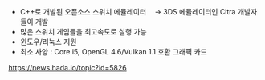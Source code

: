 - C++로 개발된 오픈소스 스위치 에뮬레이터
ㅤ→ 3DS 에뮬레이터인 Citra 개발자들이 개발
- 많은 스위치 게임들을 최고속도로 실행 가능
- 윈도우/리눅스 지원
- 최소 사양 : Core i5, OpenGL 4.6/Vulkan 1.1 호환 그래픽 카드

https://news.hada.io/topic?id=5826
